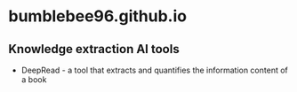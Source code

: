 # bumblebee96.github.io

## Knowledge extraction AI tools
* DeepRead - a tool that extracts and quantifies the information content of a book

